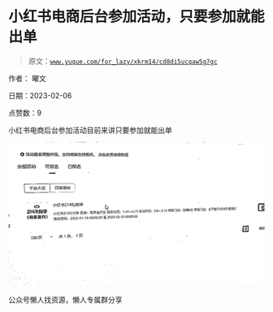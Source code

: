 # 小红书电商后台参加活动，只要参加就能出单

> 原文：[`www.yuque.com/for_lazy/xkrm14/cd8di5ucqaw5g7gc`](https://www.yuque.com/for_lazy/xkrm14/cd8di5ucqaw5g7gc)



作者： 曜文



日期：2023-02-06



点赞数：9



小红书电商后台参加活动目前来讲只要参加就能出单



![](img/d800d3ecf3ec03945af8a4e888226ba0.png)  

公众号懒人找资源，懒人专属群分享

